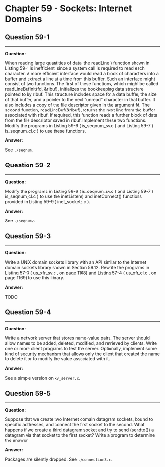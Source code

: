 # Chapter 59 - Sockets: Internet Domains

## Question 59-1

---

**Question:**

When reading large quantities of data, the readLine() function shown in Listing 59-1
is inefficient, since a system call is required to read each character. A more efficient
interface would read a block of characters into a buffer and extract a line at a time from
this buffer. Such an interface might consist of two functions. The first of these
functions, which might be called readLineBufInit(fd, &rlbuf), initializes the bookkeeping
data structure pointed to by rlbuf. This structure includes space for a data buffer,
the size of that buffer, and a pointer to the next “unread” character in that buffer.
It also includes a copy of the file descriptor given in the argument fd. The second
function, readLineBuf(&rlbuf), returns the next line from the buffer associated with
rlbuf. If required, this function reads a further block of data from the file descriptor
saved in rlbuf. Implement these two functions. Modify the programs in Listing 59-6
( is_seqnum_sv.c ) and Listing 59-7 ( is_seqnum_cl.c ) to use these functions.

**Answer:**

See `./seqnum`.

## Question 59-2

---

**Question:**

Modify the programs in Listing 59-6 ( is_seqnum_sv.c ) and Listing 59-7 ( is_seqnum_cl.c ) to
use the inetListen() and inetConnect() functions provided in Listing 59-9 ( inet_sockets.c ).

**Answer:**

See `./seqnum2`.

## Question 59-3

---

**Question:**

Write a UNIX domain sockets library with an API similar to the Internet domain
sockets library shown in Section 59.12. Rewrite the programs in Listing 57-3
( us_xfr_sv.c , on page 1168) and Listing 57-4 ( us_xfr_cl.c , on page 1169) to use this
library.

**Answer:**

TODO

## Question 59-4

---

**Question:**

Write a network server that stores name-value pairs. The server should allow names
to be added, deleted, modified, and retrieved by clients. Write one or more client
programs to test the server. Optionally, implement some kind of security
mechanism that allows only the client that created the name to delete it or to
modify the value associated with it.

**Answer:**

See a simple version on `kv_server.c`.

## Question 59-5

---

**Question:**

Suppose that we create two Internet domain datagram sockets, bound to specific
addresses, and connect the first socket to the second. What happens if we create a
third datagram socket and try to send (sendto()) a datagram via that socket to the
first socket? Write a program to determine the answer.

**Answer:**

Packages are silently dropped. See `./connection3.c`.
